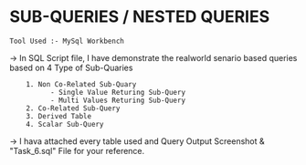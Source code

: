 # SUB-QUERIES / NESTED QUERIES

    Tool Used :- MySql Workbench
    
-> In SQL Script file, I have demonstrate the realworld senario based queries based on 4 Type of Sub-Quaries

        1. Non Co-Related Sub-Quary
              - Single Value Returing Sub-Query
              - Multi Values Returing Sub-Query 
        2. Co-Related Sub-Query
        3. Derived Table
        4. Scalar Sub-Query
        
-> I hava attached every table used and Query Output Screenshot & "Task_6.sql" File for your reference.
